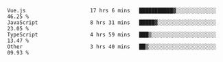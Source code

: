 
<!--
**xy406043/xy406043** is a ✨ _special_ ✨ repository because its `README.md` (this file) appears on your GitHub profile.

Here are some ideas to get you started:

- 🔭 I’m currently working on ...
- 🌱 I’m currently learning ...
- 👯 I’m looking to collaborate on ...
- 🤔 I’m looking for help with ...
- 💬 Ask me about ...
- 📫 How to reach me: ...
- 😄 Pronouns: ...
- ⚡ Fun fact: ...
-->

<!--START_SECTION:waka-->

```text
Vue.js                     17 hrs 6 mins   ███████████▓░░░░░░░░░░░░░   46.25 %
JavaScript                 8 hrs 31 mins   █████▓░░░░░░░░░░░░░░░░░░░   23.05 %
TypeScript                 4 hrs 59 mins   ███▒░░░░░░░░░░░░░░░░░░░░░   13.47 %
Other                      3 hrs 40 mins   ██▒░░░░░░░░░░░░░░░░░░░░░░   09.93 %
```

<!--END_SECTION:waka-->
